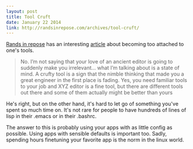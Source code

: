 ```yaml
---
layout: post
title: Tool Cruft
date: January 22 2014
link: http://randsinrepose.com/archives/tool-cruft/
---
```


[Rands in repose](http://randsinrepose.com/) has an interesting [article](http://randsinrepose.com/archives/tool-cruft/) about becoming too attached to one's tools.

> No. I’m not saying that your love of an ancient editor is going to suddenly make you irrelevant… what I’m talking about is a state of mind. A crufty tool is a sign that the nimble thinking that made you a great engineer in the first place is fading. Yes, you need familiar tools to your job and XYZ editor is a fine tool, but there are different tools out there and some of them actually might be better than yours

He's right, but on the other hand, it's hard to let go of something you've spent so much time on. It's not rare for people to have hundreds of lines of lisp in their .emacs or in their .bashrc.

The answer to this is probably using your apps with as little config as possible. Using apps with sensible defaults is important too. Sadly, spending hours finetuning your favorite app is the norm in the linux world.
